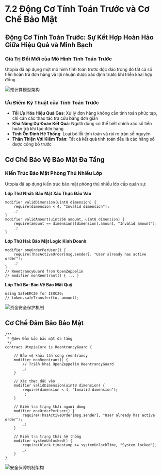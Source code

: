 # 7.2 Động Cơ Tính Toán Trước và Cơ Chế Bảo Mật

## Động Cơ Tính Toán Trước: Sự Kết Hợp Hoàn Hảo Giữa Hiệu Quả và Minh Bạch

### Giá Trị Đổi Mới của Mô Hình Tính Toán Trước

Utopia đã áp dụng một mô hình tính toán trước độc đáo trong đó tất cả số tiền hoàn trả đơn hàng và lợi nhuận được xác định trước khi triển khai hợp đồng.

![预计算模型架构](/images/图29.svg)

### Ưu Điểm Kỹ Thuật của Tính Toán Trước

- **Tối Ưu Hóa Hiệu Quả Gas**: Xử lý đơn hàng không cần tính toán phức tạp, chỉ cần các thao tác tra cứu bảng đơn giản
- **Khả Năng Dự Đoán Kết Quả**: Người dùng có thể biết chính xác số tiền hoàn trả khi tạo đơn hàng
- **Tính Ổn Định Hệ Thống**: Loại bỏ lỗi tính toán và rủi ro tràn số nguyên
- **Thân Thiện Với Kiểm Toán**: Tất cả kết quả tính toán đều là các hằng số được công bố trước

## Cơ Chế Bảo Vệ Bảo Mật Đa Tầng

### Kiến Trúc Bảo Mật Phòng Thủ Nhiều Lớp

Utopia đã áp dụng kiến trúc bảo mật phòng thủ nhiều lớp cấp quân sự:

**Lớp Thứ Nhất: Bảo Mật Xác Thực Đầu Vào**
```solidity
modifier validDimension(uint8 dimension) {
    require(dimension < 4, "Invalid dimension");
    _;
}
modifier validAmount(uint256 amount, uint8 dimension) {
    require(amount == dimensions[dimension].amount, "Invalid amount");
    _;
}
```

**Lớp Thứ Hai: Bảo Mật Logic Kinh Doanh**
```solidity
modifier oneOrderPerUser() {
    require(!hasActiveOrder[msg.sender], "User already has active order");
    _;
}
// ReentrancyGuard from OpenZeppelin
// modifier nonReentrant() { ... }
```

**Lớp Thứ Ba: Bảo Vệ Bảo Mật Quỹ**
```solidity
using SafeERC20 for IERC20;
// token.safeTransfer(to, amount);
```

![资金安全保护机制](/images/图25.svg)

## Cơ Chế Đảm Bảo Bảo Mật

```solidity
/**
 * @dev Đảm bảo bảo mật đa tầng
 */
contract UtopiaCore is ReentrancyGuard {
    
    // Bảo vệ khỏi tấn công reentrancy
    modifier nonReentrant() {
        // Triển khai OpenZeppelin ReentrancyGuard
        _;
    }
    
    // Xác thực đầu vào
    modifier validDimension(uint8 dimension) {
        require(dimension < 4, "Invalid dimension");
        _;
    }
    
    // Kiểm tra trạng thái người dùng
    modifier oneOrderPerUser() {
        require(!hasActiveOrder[msg.sender], "User already has active order");
        _;
    }
    
    // Kiểm tra trạng thái hệ thống
    modifier systemUnlocked() {
        require(block.timestamp >= systemUnlockTime, "System locked");
        _;
    }
}
```

![安全保障机制架构](/images/图30.svg)